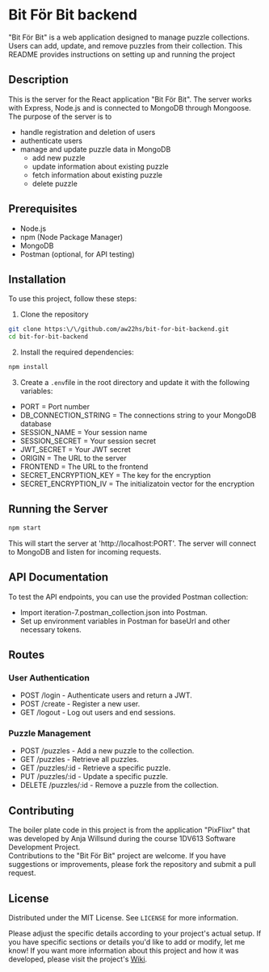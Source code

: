 # Bit För Bit backend

"Bit För Bit" is a web application designed to manage puzzle collections. Users can add, update, and remove puzzles from their collection. This README provides instructions on setting up and running the project

## Description
This is the server for the React application "Bit För Bit". The server works with Express, Node.js and is connected to MongoDB through Mongoose. The purpose of the server is to
- handle registration and deletion of users
- authenticate users
- manage and update puzzle data in MongoDB
  - add new puzzle
  - update information about existing puzzle
  - fetch information about existing puzzle
  - delete puzzle

## Prerequisites
- Node.js
- npm (Node Package Manager)
- MongoDB
- Postman (optional, for API testing)

## Installation
To use this project, follow these steps:

1. Clone the repository
```bash
git clone https:\/\/github.com/aw22hs/bit-for-bit-backend.git
cd bit-for-bit-backend
```
2. Install the required dependencies: 
```bash
npm install
```  
3. Create a `.env`file in the root directory and update it with the following variables:
- PORT = Port number
- DB_CONNECTION_STRING = The connections string to your MongoDB database
- SESSION_NAME = Your session name
- SESSION_SECRET = Your session secret
- JWT_SECRET = Your JWT secret
- ORIGIN = The URL to the server
- FRONTEND = The URL to the frontend
- SECRET_ENCRYPTION_KEY = The key for the encryption
- SECRET_ENCRYPTION_IV = The initializatoin vector for the encryption

## Running the Server
```bash
npm start
```

This will start the server at 'http://localhost:PORT'. The server will connect to MongoDB and listen for incoming requests.

## API Documentation
To test the API endpoints, you can use the provided Postman collection:

- Import iteration-7.postman_collection.json into Postman.
- Set up environment variables in Postman for baseUrl and other necessary tokens.

## Routes
### User Authentication
- POST /login - Authenticate users and return a JWT.
- POST /create - Register a new user.
- GET /logout - Log out users and end sessions.

### Puzzle Management
- POST /puzzles - Add a new puzzle to the collection.
- GET /puzzles - Retrieve all puzzles.
- GET /puzzles/:id - Retrieve a specific puzzle.
- PUT /puzzles/:id - Update a specific puzzle.
- DELETE /puzzles/:id - Remove a puzzle from the collection.

## Contributing
The boiler plate code in this project is from the application "PixFlixr" that was developed by Anja Willsund during the course 1DV613 Software Development Project.  
Contributions to the "Bit För Bit" project are welcome. If you have suggestions or improvements, please fork the repository and submit a pull request.

## License
Distributed under the MIT License. See `LICENSE` for more information.

Please adjust the specific details according to your project's actual setup. If you have specific sections or details you'd like to add or modify, let me know! If you want more information about this project and how it was developed, please visit the project's [Wiki](https://github.com/aw22hs/bit-for-bit/wiki).